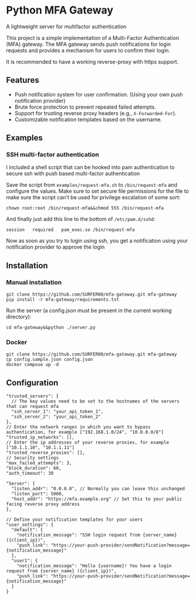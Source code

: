 # Python MFA Gateway
A lightweight server for multifactor authentication

This project is a simple implementation of a Multi-Factor Authentication (MFA) gateway. The MFA gateway sends push notifications for login requests and provides a mechanism for users to confirm their login.

It is recommended to have a working reverse-proxy with https support.

## Features

- Push notification system for user confirmation. (Using your own push notification provider)
- Brute force protection to prevent repeated failed attempts.
- Support for trusting reverse proxy headers (e.g., `X-Forwarded-For`).
- Customizable notification templates based on the username.


## Examples

### SSH multi-factor authentication
I included a shell script that can be hooked into pam authentication to secure ssh with push based multi-factor authentication

Save the script from `examples/request-mfa.sh` to `/bin/request-mfa` and configure the values.
Make sure to set secure file permissions for the file to make sure the script can't be used for privilege escalation of some sort:
```
chown root:root /bin/request-mfa&&chmod 555 /bin/request-mfa
```

And finally just add this line to the bottom of `/etc/pam.d/sshd`:
```
session   required   pam_exec.so /bin/request-mfa
```

Now as soon as you try to login using ssh, you get a notification using your notification provider to approve the login

## Installation

### Manual installation

```
git clone https://github.com/SURFER00/mfa-gateway.git mfa-gateway
pip install -r mfa-gateway/requirements.txt
```

Run the server (a config.json must be present in the current working directory):
```
cd mfa-gateway&&python ./server.py
```


### Docker


```
git clone https://github.com/SURFER00/mfa-gateway.git mfa-gateway
cp config.sample.json config.json
docker compose up -d
```

## Configuration

```
"trusted_servers": {
  // The key values need to be set to the hostnames of the servers that can request mfa
  "ssh_server_1": "your_api_token_1",
  "ssh_server_2": "your_api_token_2"
},
// Enter the network ranges in which you want to bypass authentication, for example ["192.168.1.0/24", "10.0.0.0/8"]
"trusted_ip_networks": [],
// Enter the ip addresses of your reverse proxies, for example ["10.1.1.10", "10.1.1.11"]
"trusted_reverse_proxies": [],
// Security settings
"max_failed_attempts": 3,
"block_duration": 60,
"auth_timeout": 30
```
```
"Server": {
  "listen_addr": "0.0.0.0", // Normally you can leave this unchanged
  "listen_port": 5000,
  "host_addr": "https://mfa.example.org" // Set this to your public facing reverse proxy address
},
```

```
// Define your notification templates for your users
"user_settings": {
  "default": {
    "notification_message": "SSH login request from {server_name} ({client_ip})",
    "push_link": "https://your-push-provider/sendNotification?message={notification_message}"
  },
  "user1": {
    "notification_message": "Hello {username}! You have a login request from {server_name} ({client_ip})",
    "push_link": "https://your-push-provider/sendNotification?message={notification_message}"
  }
}
```
